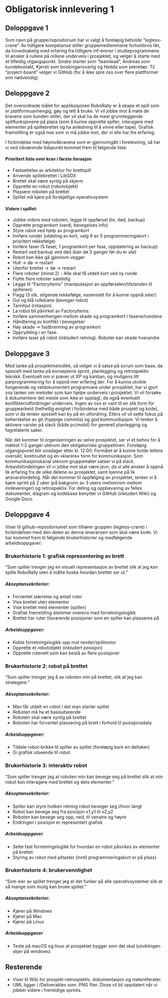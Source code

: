 # Obligatorisk innlevering 1

## Deloppgave 1
Som navn på gruppe/repositorium har vi valgt å foreløpig beholde “legless-crane”. 
Av tidligere kompetanse stiller gruppemedlemmene forholdsvis likt, da hovedsakelig med erfaring fra tidligere inf-emner i studieprogrammene. 
Vi ønsker å rullere på rollene underveis i prosjektet, og velger å starte med et tilfeldig utgangspunkt. 
Sindre starter som “teamlead”, Andreas som kundekontakt, Kjersti som bookingansvarlig og Hedda som sekretær. 
Til “project-board” velger vi GitHub (for å ikke spre oss over flere plattformer enn nødvendig).

## Deloppgave 2
Det overordnede målet for applikasjonen RoboRally er å skape et spill som er plattformuavhengig, gøy og lett å bruke. 
Vi vil jobbe mot å møte de kravene som kunden stiller, der vil skal ha de mest grunnleggende spillfunksjonene på plass (som å kunne opprette spiller, interagere med elementer på spillebrettet og ha anledning til å vinne eller tape). 
Grafisk framstilling er også noe som vi må jobbe mot, der vi alle har lite erfaring. 

I forbindelse med høynivåkravene som er gjennomgått i forelesning, så har vi ved nåværende tidspunkt kommet frem til følgende liste:

#### Prioritert liste over krav i første iterasjon
  - Fastsettelse av arkitektur for brettspill
  - Anvende spillebrettet i LibGDX
  - Brettet skal være synlig på skjerm
  - Opprette en robot (robotobjekt)
  - Plassere roboten på brettet
  - Spillet må kjøre på forskjellige operativsystem

#### Videre i spillet:
  - Jobbe videre med roboten, legge til oppførsel (liv, død, backup)
  - Opprette programkort (verdi, bevegelses info)
  - Styre robot ved hjelp av programkort
  - Innføre runder (utdeling av kort, valg 9 av 5 programmeringskort i prioritert rekkefølge)
  - Innføre faser (5 faser, 1 programkort per fase, oppdatering av backup)
  - Restart ved backup ved død (kan dø 3 ganger før du er ute)
  - Robot kan ikke gå gjennom vegger
  - Hull -> dø -> restart
  - Utenfor brettet -> dø -> restart
  - Flere roboter (minst 2) - Alle skal få utdelt kort ved ny runde
  - Flytte flere roboter samtidig
  - Legge til “FactoryItems” (manipulasjon av oppførselen/tilstanden til spilleren):
  - Flagg (3 stk, stigende rekkefølge, essensielt for å kunne oppnå seier)
  - Gul og blå rullebane (beveger robot)
  - Tannhjul (rotasjon)
  - La robot bli påvirket av FactoryItems. 
  - Innføre sammenhengen mellom skade og programkort i fasene/rundene
  - Håndtering av konflikt i bevegelser
  - Høy skade -> fastbrenning av programkort
  - Opprydding i en fase. 
  - Innføre laser på robot (inkludert retning). Roboter kan skade hverandre


## Deloppgave 3
Med tanke på prosjektmetodikk, så velger vi å satse på scrum som base, da spesielt med tanke på konseptene sprint, planlegging og retrospektiv teknikk. Eventuelt om vi prøver ut XP og kanban, og muligens litt parprogrammering for å oppnå mer erfaring der. For å kunne utvikle fungerende og veldokumentert programvare under prosjektet, har vi gjort oss tanker om metoder som kan hjelpe underveis i prosjektet. Vi vil forsøke å dokumentere det meste som ikke er opplagt, da også eventuelt konflikter/utfordringer underveis. Ingen av oss er vant til en slik form for gruppearbeid (helhetlig enighet i forbindelse med både prosjekt og kode), som vi da tenker spesielt kan by på en utfordring. Ellers vil vil sette fokus på beherskelse av git (hyppige commits) og god kommunikasjon. Vi tenker å aktivere varsler på slack (både pc/mobil) for generell planlegging og fagrelaterte saker.
  
Når det kommer til organiseringen av selve prosjektet, ser vi et behov for å møtest 1-2 ganger utenom den obligatoriske gruppetimen. Foreløpig utgangspunkt blir onsdager etter kl. 12:00. Formålet er å kunne holde lettere oversikt, kontinuitet og en «klarere» form for kommunikasjon. Som kommunikasjonskanal utenom gruppemøter satser vi på slack. Arbeidsfordelingen vil vi  jobbe mot skal være jevn, da vi alle ønsker å oppnå lik erfaring fra de ulike delene av prosjektet, samt kjenne på lik ansvarsfordeling. Når det kommer til oppfølging av prosjektet, tenker vi å kjøre sprint på 2 uker (på bakgrunn av 3 ukers mellomrom mellom innleveringer) og retrospektiv. For deling og oppbevaring av felles dokumenter, diagram og kodebase benytter vi GitHub (inkludert Wiki) og Google Docs.

  
## Deloppgave 4
Viser til github-repositoriumet som tilhører gruppen (legless-crane) i forbindelsen med den
delen av denne leveransen som skal være kode. Vi har kommet frem til følgende brukerhistorier og medfølgende arbeidsoppgaver:
### Brukerhistorie 1: grafisk representering av brett
“Som spiller trenger jeg en visuell representasjon av brettet slik at jeg kan spille RoboRally uten å måtte huske hvordan brettet ser ut.”

##### Akseptansekriterier:
  - Forventet størrelse og antall ruter
  - Vise brettet uten elementer
  - Vise brettet med elementer (spiller)
  - Grafisk fremstilling stemmer overens med forretningslogikk
  - Brettet har ruter tilsvarende posisjoner som en spiller kan plasseres på

##### Arbeidsoppgaver:
  - Koble forretningslogikk opp mot render/spillmotor
  - Opprette et robotobjekt (inkludert posisjon)
  - Opprette rutenett som kan bestå av flere posisjoner

### Brukerhistorie 2: robot på brettet
“Som spiller trenger jeg å se roboten min på brettet, slik at jeg kan strategere.”

##### Akseptansekriterier:
  - Man får utdelt en robot i det man starter spillet
  - Roboten må ha et basisutseende
  - Roboten skal være synlig på brettet
  - Roboten har forventet plassering på brett i forhold til posisjonsdata

##### Arbeidsoppgaver:
  - Tildele robot-brikke til spiller av spillet (foreløpig bare en deltaker)
  - Gi grafisk utseende til robot


### Brukerhistorie 3: interaktiv robot
“Som spiller trenger jeg at roboten min kan bevege seg på brettet slik at min robot kan interagere med brettet og dets elementer.”

##### Akseptansekriterier:
  - Spiller kan styre hvilken retning robot beveger seg i/hvor langt
  - Robot kan bevege seg fra posisjon x1,y1 til x2,y2
  - Roboten kan bevege seg opp, ned, til venstre og høyre
  - Endringen i posisjon er representert grafisk

##### Arbeidsoppgaver
  - Sette fast forretningslogikk for hvordan en robot påvirkes av elementer på brettet
  - Styring av robot med piltaster (inntil programmeringskort er på plass)




### Brukerhistorie 4: brukervennlighet
“Som eier av spillet trenger jeg at det funker på alle operativsystemer slik at så mange som mulig kan bruke spillet.”

##### Akseptansekriterier:
  - Kjører på Windows
  - Kjører på Mac
  - Kjører på Linux

##### Arbeidsoppgaver
  - Teste på macOS og linux at prosjektet bygger som det skal (utviklingen skjer på windows)

## Resterende
  - Viser til Wiki for prosjekt-retrospektiv, dokumentasjon og møtereferater.
  - UML ligger i /Deliverables som .PNG filer. Disse vil bli oppdatert når vi jobber videre i fremtidige sprints.
